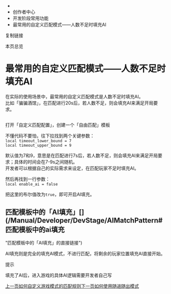   * [](/)
  * 创作者中心
  * 开发阶段常用功能
  * 最常用的自定义匹配模式——人数不足时填充AI

复制链接

本页总览

# 最常用的自定义匹配模式——人数不足时填充AI

在实际的使用场景中，最常用的自定义匹配模式是人数不足时填充AI。  
比如「骗骗酒馆」，在匹配进行20s后，若人数不足，则会填充AI来满足开局要求。

##
打开「自定义匹配配置」，创建一个「自由匹配」模板[​](/Manual/Developer/DevStage/AIMatchPattern#打开自定义匹配配置创建一个自由匹配模板
"打开「自定义匹配配置」，创建一个「自由匹配」模板的直接链接")

不懂代码不要怕，往下拉找到两个关键参数：  
`local timeout_lower_bound = 7`  
`local timeout_upper_bound = 9`

默认值为7和9，意思是在匹配进行7s后，若人数不足，则会填充AI来满足开局要求；具体的时间会在7-9s之间随机。  
开发者可以根据自己的实际需求来设定，在匹配玩家不足时填充AI。

然后再找到一行参数：  
`local enable_ai = false`

把这里的布尔值改为`true`，即可开启AI填充。

## 匹配模板中的「AI填充」[​](/Manual/Developer/DevStage/AIMatchPattern#匹配模板中的ai填充
"匹配模板中的「AI填充」的直接链接")

AI填充则是完全的填充AI模式，不进行匹配，将剩余的玩家位置填充AI直接开始。

提示

填充了AI后，进入游戏的具体AI逻辑需要开发者自己写

[上一页如何自定义游戏模式的匹配规则](/Manual/Developer/DevStage/MatchPattern)[下一页如何使用随进随出模式](/Manual/Developer/DevStage/ComeInAndOut)


